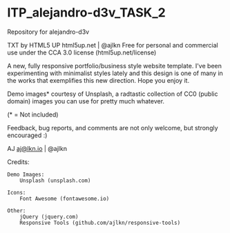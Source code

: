 # ITP_alejandro-d3v_TASK_2
Repository for alejandro-d3v

TXT by HTML5 UP
html5up.net | @ajlkn
Free for personal and commercial use under the CCA 3.0 license (html5up.net/license)

A new, fully responsive portfolio/business style website template. I've been experimenting
with minimalist styles lately and this design is one of many in the works that exemplifies
this new direction. Hope you enjoy it.

Demo images* courtesy of Unsplash, a radtastic collection of CC0 (public domain) images
you can use for pretty much whatever.

(* = Not included)

Feedback, bug reports, and comments are not only welcome, but strongly encouraged :)

AJ
aj@lkn.io | @ajlkn


Credits:

	Demo Images:
		Unsplash (unsplash.com)

	Icons:
		Font Awesome (fontawesome.io)

	Other:
		jQuery (jquery.com)
		Responsive Tools (github.com/ajlkn/responsive-tools)